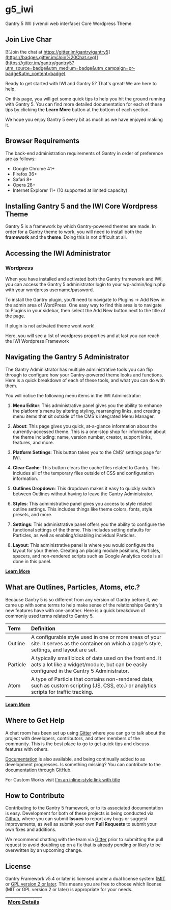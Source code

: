 # g5_iwi
Gantry 5 IWI (ivrendi web interface) Core Wordpress Theme

## Join Live Char

[![Join the chat at https://gitter.im/gantry/gantry5](https://badges.gitter.im/Join%20Chat.svg)](https://gitter.im/gantry/gantry5?utm_source=badge&utm_medium=badge&utm_campaign=pr-badge&utm_content=badge)

Ready to get started with IWI and Gantry 5? That's great! We are here to help.

On this page, you will get some quick tips to help you hit the ground running with Gantry 5. You can find more detailed documentation for each of these tips by clicking the **Learn More** button at the bottom of each section.

We hope you enjoy Gantry 5 every bit as much as we have enjoyed making it.

## Browser Requirements

The back-end administration requirements of Gantry in order of preference are as follows:

* Google Chrome 41+
* Firefox 36+
* Safari 8+
* Opera 28+
* Internet Explorer 11+ (10 supported at limited capacity)

## Installing Gantry 5 and the IWI Core Wordpress Theme

Gantry 5 is a framework by which Gantry-powered themes are made. In order for a Gantry theme to work, you will need to install both the **framework** and the **theme**. Doing this is not difficult at all.

## Accessing the IWI Administrator

### Wordpress
When you have installed and activated both the Gantry framework and IWI, you can access the Gantry 5 administrator login to your 
wp-admin/login.php with your wordpress username/password. 

To install the Gantry plugin, you'll need to navigate to Plugins → Add New in the admin area of WordPress. One easy way to find this area is to navigate to Plugins in your sidebar, then select the Add New button next to the title of the page.

If plugin is not activated theme wont work!

Here, you will see a list of wordpress properties and at last you can reach the IWI Wordpress Framework

## Navigating the Gantry 5 Administrator

The Gantry Administrator has multiple administrative tools you can flip through to configure how your Gantry-powered theme looks and functions. Here is a quick breakdown of each of these tools, and what you can do with them.

You will notice the following menu items in the IWI Administrator:

1. **Menu Editor**: This administrative panel gives you the ability to enhance the platform's menu by altering styling, rearranging links, and creating menu items that sit outside of the CMS's integrated Menu Manager.

2. **About**: This page gives you quick, at-a-glance information about the currently-accessed theme. This is a one-stop shop for information about the theme including: name, version number, creator, support links, features, and more.

3. **Platform Settings**: This button takes you to the CMS' settings page for IWI.

4. **Clear Cache**: This button clears the cache files related to Gantry. This includes all of the temporary files outside of CSS and configuration information.

5. **Outlines Dropdown**: This dropdown makes it easy to quickly switch between Outlines without having to leave the Gantry Administrator.

6. **Styles**: This administrative panel gives you access to style related outline settings. This includes things like theme colors, fonts, style presets, and more.

7. **Settings**: This administrative panel offers you the ability to configure the functional settings of the theme. This includes setting defaults for Particles, as well as enabling/disabling individual Particles.

8. **Layout**: This administrative panel is where you would configure the layout for your theme. Creating an placing module positions, Particles, spacers, and non-rendered scripts such as Google Analytics code is all done in this panel.

[**Learn More**](http://docs.gantry.org/gantry5/configure/gantry-admin)

## What are Outlines, Particles, Atoms, etc.?

Because Gantry 5 is so different from any version of Gantry before it, we came up with some terms to help make sense of the relationships Gantry's new features have with one-another. Here is a quick breakdown of commonly used terms related to Gantry 5.

| Term          | Definition                                                                                                                                             |
| :-----        | :-----                                                                                                                                                 |
| Outline       | A configurable style used in one or more areas of your site. It serves as the container on which a page's style, settings, and layout are set.         |
| Particle      | A typically small block of data used on the front end. It acts a lot like a widget/module, but can be easily configured in the Gantry 5 Administrator. |
| Atom          | A type of Particle that contains non-rendered data, such as custom scripting (JS, CSS, etc.) or analytics scripts for traffic tracking.                |

[**Learn More**](http://docs.gantry.org/gantry5/basics/terminology)

## Where to Get Help

A chat room has been set up using [Gitter](https://gitter.im/gantry/gantry5) where you can go to talk about the project with developers, contributors, and other members of the community. This is the best place to go to get quick tips and discuss features with others.

[Documentation](http://docs.gantry.org) is also available, and being continually added to as development progresses. Is something missing? You can contribute to the documentation through GitHub.

For Custom Works visit [I'm an inline-style link with title](https://ivrenditech.com "Ivrendi Tech")

## How to Contribute

Contributing to the Gantry 5 framework, or to its associated documentation is easy. Development for both of these projects is being conducted via [Github](http://github.com), where you can submit **Issues** to report any bugs or suggest improvements, as well as submit your own **Pull Requests** to submit your own fixes and additions.

We recommend chatting with the team via [Gitter](https://gitter.im/gantry/gantry5) prior to submitting the pull request to avoid doubling up on a fix that is already pending or likely to be overwritten by an upcoming change.


## License
Gantry Framework v5.4 or later is licensed under a dual license system ([MIT](http://www.opensource.org/licenses/mit-license.php) or [GPL version 2 or later](http://www.gnu.org/licenses/old-licenses/gpl-2.0.html). This means you are free to choose which license (MIT or GPL version 2 or later) is appropriate for your needs.

| [More Details](http://docs.gantry.org/gantry5/basics/license-and-usage) |
|:-----------------------------------------------------------------------:|
